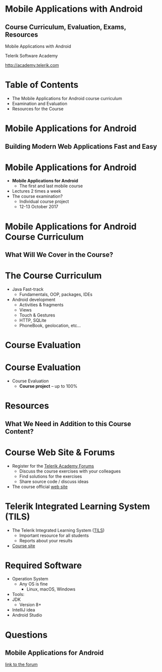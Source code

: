 <!-- section start -->
<!-- attr: { id:'title', class:'slide-title', hasScriptWrapper:true } -->
# Mobile Applications with Android
##  Course Curriculum, Evaluation, Exams, Resources

<div class="signature">
    <p class="signature-course">Mobile Applications with Android</p>
    <p class="signature-initiative">Telerik Software Academy</p>
    <a href="http://academy.telerik.com" class="signature-link">http://academy.telerik.com</a>
</div>

<!-- section start -->
<!-- attr: { id:'table-of-contents' } -->
# Table of Contents
- The Mobile Applications for Android course curriculum
- Examination and Evaluation
- Resources for the Course

<!-- section start -->
<!-- attr: { class:'slide-section', id:'coming-next' } -->
# Mobile Applications for Android
## Building Modern Web Applications Fast and Easy

<!-- attr: { hasScriptWrapper:true, style:'font-size:0.9em' } -->
# Mobile Applications for Android
- **Mobile Applications for Android**
  - The first and last mobile course
- Lectures 2 times a week
- The course examination?
  - Individual course project
  - 12-13 October 2017

<!-- section start -->
<!-- attr: {class: 'slide-section', id: 'spa-program'} -->
# Mobile Applications for Android Course Curriculum
## What Will We Cover in the Course?

# The Course Curriculum

- Java Fast-track
  - Fundamentals, OOP, packages, IDEs
- Android development
  - Activities & fragments
  - Views
  - Touch & Gestures
  - HTTP, SQLite
  - PhoneBook, geolocation, etc...

<!-- section start -->
<!-- attr: {id: 'evaluation', class: 'slide-section'} -->
# Course Evaluation

<!-- attr: { style:'font-size:0.9em' } -->
# Course Evaluation
- Course Evaluation
  - **Course project** – up to 100%

<!-- section start -->
<!-- attr: { id:'resources', class:'slide-section' } -->
# Resources
## What We Need in Addition to this Course Content?

# Course Web Site & Forums
- Register for the [Telerik Academy Forums](http://telerikacademy.com/Forum)
  - Discuss the course exercises with your colleagues
  - Find solutions for the exercises
  - Share source code / discuss ideas
- The course official [web site](http://telerikacademy.com/Forum/Category/64/android-mobile-apps)

# Telerik Integrated Learning System (TILS)
- The Telerik Integrated Learning System ([TILS](http://www.telerikacademy.com))
  - Important resource for all students
  -  Reports about your results
- [Course site](http://telerikacademy.com/Courses/Courses/Details/445)


# Required Software
- Operation System
  - Any OS is fine
    - Linux, macOS, Windows
-   Tools:
  - JDK
      - Version 8+
  - IntelliJ idea
  - Android Studio

<!-- section start -->
<!-- attr: { id:'questions', class:'slide-section' } -->
# Questions
## Mobile Applications for Android
[link to the forum](http://telerikacademy.com/Forum/Category/64/android-mobile-apps)

